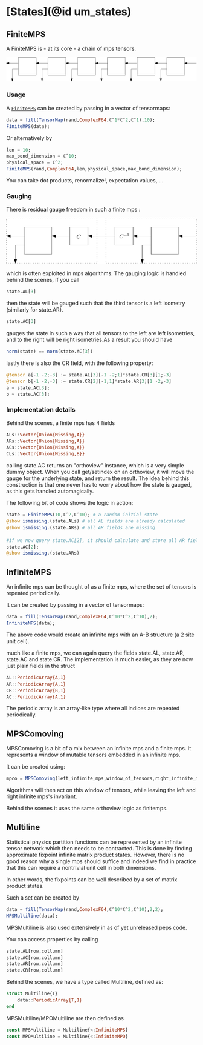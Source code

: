 # [States](@id um_states)


## FiniteMPS

A FiniteMPS is - at its core - a chain of mps tensors.

![](finite_mps_definition.png)

### Usage

A [`FiniteMPS`](@ref) can be created by passing in a vector of tensormaps:

```julia
data = fill(TensorMap(rand,ComplexF64,ℂ^1*ℂ^2,ℂ^1),10);
FiniteMPS(data);
```

Or alternatively by
```julia
len = 10;
max_bond_dimension = ℂ^10;
physical_space = ℂ^2;
FiniteMPS(rand,ComplexF64,len,physical_space,max_bond_dimension);
```

You can take dot products, renormalize!, expectation values,....

### Gauging

There is residual gauge freedom in such a finite mps :

![](mps_gauge_freedom.png)

which is often exploited in mps algorithms. The gauging logic is handled behind the scenes, if you call

```julia
state.AL[3]
```

then the state will be gauged such that the third tensor is a left isometry (similarly for state.AR).

```julia
state.AC[3]
```
gauges the state in such a way that all tensors to the left are left isometries, and to the right will be right isometries.As a result you should have

```julia
norm(state) == norm(state.AC[3])
```

lastly there is also the CR field, with the following property:

```julia
@tensor a[-1 -2;-3] := state.AL[3][-1 -2;1]*state.CR[3][1;-3]
@tensor b[-1 -2;-3] := state.CR[2][-1;1]*state.AR[3][1 -2;-3]
a ≈ state.AC[3];
b ≈ state.AC[3];
```

### Implementation details

Behind the scenes, a finite mps has 4 fields
```julia
ALs::Vector{Union{Missing,A}}
ARs::Vector{Union{Missing,A}}
ACs::Vector{Union{Missing,A}}
CLs::Vector{Union{Missing,B}}
```

calling state.AC returns an "orthoview" instance, which is a very simple dummy object. When you call get/setindex on an orthoview, it will move the gauge for the underlying state, and return the result. The idea behind this construction is that one never has to worry about how the state is gauged, as this gets handled automagically.

The following bit of code shows the logic in action:

```julia
state = FiniteMPS(10,ℂ^2,ℂ^10); # a random initial state
@show ismissing.(state.ALs) # all AL fields are already calculated
@show ismissing.(state.ARs) # all AR fields are missing

#if we now query state.AC[2], it should calculate and store all AR fields left of position 2
state.AC[2];
@show ismissing.(state.ARs)
```

## InfiniteMPS

An infinite mps can be thought of as a finite mps, where the set of tensors is repeated periodically.

It can be created by passing in a vector of tensormaps:
```julia
data = fill(TensorMap(rand,ComplexF64,ℂ^10*ℂ^2,ℂ^10),2);
InfiniteMPS(data);
```

The above code would create an infinite mps with an A-B structure (a 2 site unit cell).

much like a finite mps, we can again query the fields state.AL, state.AR, state.AC and state.CR. The implementation is much easier, as they are now just plain fields in the struct

```julia
AL::PeriodicArray{A,1}
AR::PeriodicArray{A,1}
CR::PeriodicArray{B,1}
AC::PeriodicArray{A,1}
```

The periodic array is an array-like type where all indices are repeated periodically.

## MPSComoving

MPSComoving is a bit of a mix between an infinite mps and a finite mps. It represents a window of mutable tensors embedded in an infinite mps.

It can be created using:
```julia
mpco = MPSComoving(left_infinite_mps,window_of_tensors,right_infinite_mps)
```

Algorithms will then act on this window of tensors, while leaving the left and right infinite mps's invariant.

Behind the scenes it uses the same orthoview logic as finitemps.

## Multiline

Statistical physics partition functions can be represented by an infinite tensor network which then needs to be contracted.
This is done by finding approximate fixpoint infinite matrix product states.
However, there is no good reason why a single mps should suffice and indeed we find in practice that this can require a nontrivial unit cell in both dimensions.

In other words, the fixpoints can be well described by a set of matrix product states.

Such a set can be created by

```julia
data = fill(TensorMap(rand,ComplexF64,ℂ^10*ℂ^2,ℂ^10),2,2);
MPSMultiline(data);
```
MPSMultiline is also used extensively in as of yet unreleased peps code.

You can access properties by calling
```julia
state.AL[row,collumn]
state.AC[row,collumn]
state.AR[row,collumn]
state.CR[row,collumn]
```

Behind the scenes, we have a type called Multiline, defined as:

```julia
struct Multiline{T}
    data::PeriodicArray{T,1}
end
```

MPSMultiline/MPOMultiline are then defined as
```julia
const MPSMultiline = Multiline{<:InfiniteMPS}
const MPOMultiline = Multiline{<:InfiniteMPO}
